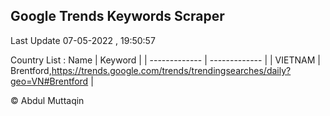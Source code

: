 

## Google Trends Keywords Scraper 
 
Last Update 07-05-2022 , 19:50:57

Country List :
 Name  | Keyword |
| ------------- | ------------- |
| VIETNAM | Brentford,https://trends.google.com/trends/trendingsearches/daily?geo=VN#Brentford |



© Abdul Muttaqin 
